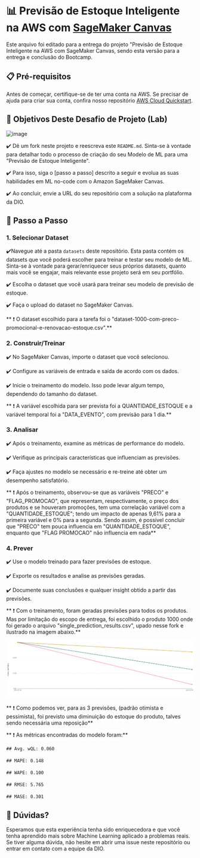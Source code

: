 # 📊 Previsão de Estoque Inteligente na AWS com [SageMaker Canvas](https://aws.amazon.com/pt/sagemaker/canvas/)

Este arquivo foi editado para a entrega do projeto "Previsão de Estoque Inteligente na AWS com SageMaker Canvas, sendo esta versão para a entrega e conclusão do Bootcamp.

## 📋 Pré-requisitos

Antes de começar, certifique-se de ter uma conta na AWS. Se precisar de ajuda para criar sua conta, confira nosso repositório [AWS Cloud Quickstart](https://github.com/digitalinnovationone/aws-cloud-quickstart).


## 🎯 Objetivos Deste Desafio de Projeto (Lab)

![image](https://github.com/digitalinnovationone/lab-aws-sagemaker-canvas-estoque/assets/730492/72f5c21f-5562-491e-aa42-2885a3184650)

:heavy_check_mark: Dê um fork neste projeto e reescreva este `README.md`. Sinta-se à vontade para detalhar todo o processo de criação do seu Modelo de ML para uma "Previsão de Estoque Inteligente".

:heavy_check_mark: Para isso, siga o [passo a passo] descrito a seguir e evolua as suas habilidades em ML no-code com o Amazon SageMaker Canvas.

:heavy_check_mark: Ao concluir, envie a URL do seu repositório com a solução na plataforma da DIO.


## 🚀 Passo a Passo

### 1. Selecionar Dataset

:heavy_check_mark:Navegue até a pasta `datasets` deste repositório. Esta pasta contém os datasets que você poderá escolher para treinar e testar seu modelo de ML. Sinta-se à vontade para gerar/enriquecer seus próprios datasets, quanto mais você se engajar, mais relevante esse projeto será em seu portfólio.

:heavy_check_mark:   Escolha o dataset que você usará para treinar seu modelo de previsão de estoque.

:heavy_check_mark:   Faça o upload do dataset no SageMaker Canvas.

**  :heavy_exclamation_mark:  O dataset escolhido para a tarefa foi o "dataset-1000-com-preco-promocional-e-renovacao-estoque.csv".**

### 2. Construir/Treinar

:heavy_check_mark:   No SageMaker Canvas, importe o dataset que você selecionou.

:heavy_check_mark:   Configure as variáveis de entrada e saída de acordo com os dados.

:heavy_check_mark:   Inicie o treinamento do modelo. Isso pode levar algum tempo, dependendo do tamanho do dataset.

**    :heavy_exclamation_mark: A variável escolhida para ser prevista foi a QUANTIDADE_ESTOQUE e a variável temporal foi a "DATA_EVENTO", com previsão para 1 dia.**

### 3. Analisar

:heavy_check_mark:   Após o treinamento, examine as métricas de performance do modelo.

:heavy_check_mark:   Verifique as principais características que influenciam as previsões.

:heavy_check_mark:   Faça ajustes no modelo se necessário e re-treine até obter um desempenho satisfatório.

**    :heavy_exclamation_mark: Após o treinamento, observou-se que as variáveis "PRECO" e "FLAG_PROMOCAO", que representam, respectivamente, o preço dos produtos e se houveram promoções, tem uma correlação variável com a "QUANTIDADE_ESTOQUE"; tendo um impacto de apenas 9,61% para a primeira variável e 0% para a segunda. Sendo assim, é possível concluir que "PRECO" tem pouca influencia em "QUANTIDADE_ESTOQUE", enquanto que "FLAG PROMOCAO" não influencia em nada**

### 4. Prever

:heavy_check_mark:   Use o modelo treinado para fazer previsões de estoque.

:heavy_check_mark:   Exporte os resultados e analise as previsões geradas.

:heavy_check_mark:   Documente suas conclusões e qualquer insight obtido a partir das previsões.

**    :heavy_exclamation_mark: Com o treinamento, foram geradas previsões para todos os produtos. Mas por limitação do escopo de entrega, foi escolhido o produto 1000 onde foi gerado o arquivo "single_prediction_results.csv", upado nesse fork e ilustrado na imagem abaixo.**

![Imagem](single_prediction_results.png)

**   :heavy_exclamation_mark: Como podemos ver, para as 3 previsões, (padrão otimista e pessimista), foi previsto uma diminuição do estoque do produto, talves sendo necessária uma reposição**

**  :heavy_exclamation_mark: As métricas encontradas do modelo foram:**

    ## Avg. wQL: 0.060
    
    ## MAPE: 0.148
    
    ## WAPE: 0.100
    
    ## RMSE: 5.765

    ## MASE: 0.301

## 🤔 Dúvidas?

Esperamos que esta experiência tenha sido enriquecedora e que você tenha aprendido mais sobre Machine Learning aplicado a problemas reais. Se tiver alguma dúvida, não hesite em abrir uma issue neste repositório ou entrar em contato com a equipe da DIO.
